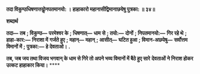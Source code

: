 **तदा विकुण्ठधिषणात्तयोॢनपतमानयो: ।** **हाहाकारो महानासीद्विमानाछयेषु पुत्रका: ॥ ३४॥** 

**शब्दार्थ** 

**तदा—** **तब** **; विकुण्ठ—** **परमेश्वर के** **; धिषणात्—** **धाम से** **; तयो:—** **दोनों** **; निपतमानयो:—** **गिर रहे थे** **; हाहा-कार:—** **निराशा में** **गर्जते हुए** **; महान्—** **महान्** **; आसीत्—** **घटित हुआ** **; विमान-अछयेषु—** **सर्वोत्तम विमानों में** **; पुत्रका:—** **हे देवताओ।** **.** 

**तब, जब जय तथा विजय भगवान् के धाम से गिरे तो अपने भव्य विमानों में बैठे हुए सारे** **देवताओं ने निराश होकर उत्कट हाहाकार किया।** **** 